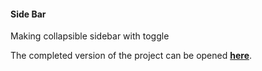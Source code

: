 <h4>Side Bar</h4>

<p>Making collapsible sidebar with toggle</p>

<p>The completed version of the project can be opened <a href="https://enchanting-sawine-ec15cd.netlify.app/"><b>here</b></a>.</p>


